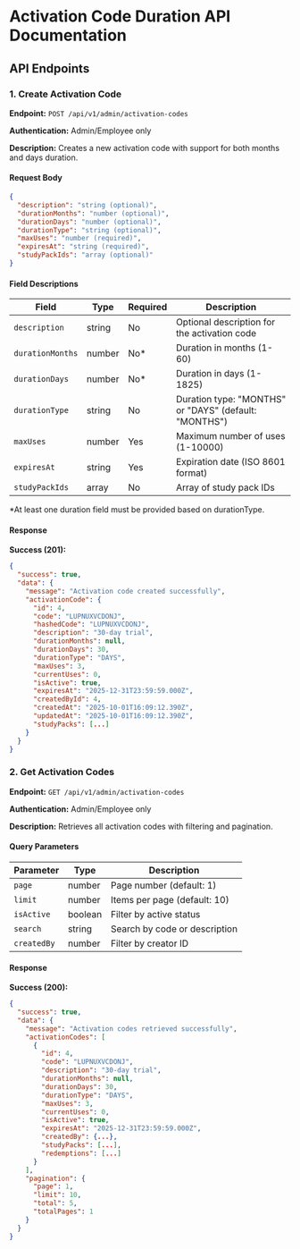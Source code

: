 # Activation Code Duration API Documentation


## API Endpoints

### 1. Create Activation Code

**Endpoint:** `POST /api/v1/admin/activation-codes`

**Authentication:** Admin/Employee only

**Description:** Creates a new activation code with support for both months and days duration.

#### Request Body

```json
{
  "description": "string (optional)",
  "durationMonths": "number (optional)",
  "durationDays": "number (optional)", 
  "durationType": "string (optional)",
  "maxUses": "number (required)",
  "expiresAt": "string (required)",
  "studyPackIds": "array (optional)"
}
```

#### Field Descriptions

| Field | Type | Required | Description |
|-------|------|----------|-------------|
| `description` | string | No | Optional description for the activation code |
| `durationMonths` | number | No* | Duration in months (1-60) |
| `durationDays` | number | No* | Duration in days (1-1825) |
| `durationType` | string | No | Duration type: "MONTHS" or "DAYS" (default: "MONTHS") |
| `maxUses` | number | Yes | Maximum number of uses (1-10000) |
| `expiresAt` | string | Yes | Expiration date (ISO 8601 format) |
| `studyPackIds` | array | No | Array of study pack IDs |

*At least one duration field must be provided based on durationType.

#### Response

**Success (201):**
```json
{
  "success": true,
  "data": {
    "message": "Activation code created successfully",
    "activationCode": {
      "id": 4,
      "code": "LUPNUXVCDONJ",
      "hashedCode": "LUPNUXVCDONJ",
      "description": "30-day trial",
      "durationMonths": null,
      "durationDays": 30,
      "durationType": "DAYS",
      "maxUses": 3,
      "currentUses": 0,
      "isActive": true,
      "expiresAt": "2025-12-31T23:59:59.000Z",
      "createdById": 4,
      "createdAt": "2025-10-01T16:09:12.390Z",
      "updatedAt": "2025-10-01T16:09:12.390Z",
      "studyPacks": [...]
    }
  }
}
```

### 2. Get Activation Codes

**Endpoint:** `GET /api/v1/admin/activation-codes`

**Authentication:** Admin/Employee only

**Description:** Retrieves all activation codes with filtering and pagination.

#### Query Parameters

| Parameter | Type | Description |
|-----------|------|-------------|
| `page` | number | Page number (default: 1) |
| `limit` | number | Items per page (default: 10) |
| `isActive` | boolean | Filter by active status |
| `search` | string | Search by code or description |
| `createdBy` | number | Filter by creator ID |

#### Response

**Success (200):**
```json
{
  "success": true,
  "data": {
    "message": "Activation codes retrieved successfully",
    "activationCodes": [
      {
        "id": 4,
        "code": "LUPNUXVCDONJ",
        "description": "30-day trial",
        "durationMonths": null,
        "durationDays": 30,
        "durationType": "DAYS",
        "maxUses": 3,
        "currentUses": 0,
        "isActive": true,
        "expiresAt": "2025-12-31T23:59:59.000Z",
        "createdBy": {...},
        "studyPacks": [...],
        "redemptions": [...]
      }
    ],
    "pagination": {
      "page": 1,
      "limit": 10,
      "total": 5,
      "totalPages": 1
    }
  }
}
```
